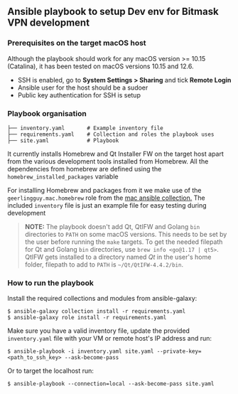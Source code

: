 ## Ansible playbook to setup Dev env for Bitmask VPN development

### Prerequisites on the target macOS host

Although the playbook should work for any macOS version >= 10.15 (Catalina), it has been tested on macOS versions 10.15 and 12.6.

- SSH is enabled, go to **System Settings > Sharing** and tick **Remote Login**
- Ansible user for the host should be a sudoer
- Public key authentication for SSH is setup

### Playbook organisation

```
├── inventory.yaml       # Example inventory file
├── requirements.yaml    # Collection and roles the playbook uses
├── site.yaml            # Playbook
```

It currently installs Homebrew and Qt Installer FW on the target host apart from the various development tools installed from Homebrew.
All the dependencies from homebrew are defined using the `homebrew_installed_packages` variable

For installing Homebrew and packages from it we make use of the `geerlingguy.mac.homebrew` role from the [mac ansible collection.](https://galaxy.ansible.com/geerlingguy/mac)
The included `inventory` file is just an example file for easy testing during development

> **NOTE:** The playbook doesn't add Qt, QtIFW and Golang `bin` directories to `PATH` on some macOS versions. 
This needs to be set by the user before running the `make` targets. 
To get the needed filepath for Qt and Golang `bin` directories, use `brew info <go@1.17 | qt5>`. 
QtIFW gets installed to a directory named _Qt_ in the user's home folder, filepath to add to `PATH` is `~/Qt/QtIFW-4.4.2/bin`.

### How to run the playbook

Install the required collections and modules from ansible-galaxy:

```
$ ansible-galaxy collection install -r requirements.yaml
$ ansible-galaxy role install -r requirements.yaml
```

Make sure you have a valid inventory file, update the provided `inventory.yaml` file with your VM or remote host's IP address and run:

```
$ ansible-playbook -i inventory.yaml site.yaml --private-key=<path_to_ssh_key> --ask-become-pass
```
Or to target the localhost run:

```
$ ansible-playbook --connection=local --ask-become-pass site.yaml
```
